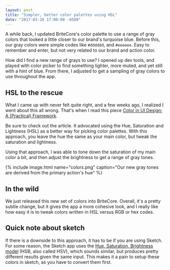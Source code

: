 ```yaml
---
layout: post
title: "Simpler, better color palettes using HSL"
date: "2017-03-28 17:00:00 -0500"
---
```


A while back, I updated BriteCore's color palette to use a range of gray colors that looked a little closer to our brand's turquoise blue. Before this, our gray colors were simple codes like `#dddddd`, and `#eeeeee`. Easy to remember and enter, but not very related to our brand and action color.

How did I find a new range of grays to use? I opened up dev tools, and played with color picker to find something lighter, more muted, and yet still with a hint of blue. From there, I adjusted to get a sampling of gray colors to use throughout the app.

## HSL to the rescue

What I came up with never felt quite right, and a few weeks ago, I realized I went about this all wrong. That's when I read this piece [Color in UI Design: A (Practical) Framework](https://medium.com/@erikdkennedy/color-in-ui-design-a-practical-framework-e18cacd97f9e).

Be sure to check out the article. It advocated using the Hue, Saturation and Lightness (HSL) as a better way for picking color palettes. With this approach, you leave the hue the same as your main color, but tweak the saturation and lightness.

Using that approach, I was able to tone down the saturation of my main color a bit, and then adjust the brightness to get a range of gray tones.

{% include image.html name="colors.png" caption="Our new gray tones are derived from the primary action's hue" %}

## In the wild

We just released this new set of colors into BriteCore. Overall, it's a pretty subtle change, but it gives the app a more cohesive look, and I really like how easy it is to tweak colors written in HSL versus RGB or hex codes.

## Quick note about sketch

If there is a downside to this approach, it has to be if you are using Sketch. For some reason, the Sketch app uses the [Hue, Saturation, Brightness model](https://en.wikipedia.org/wiki/HSL_and_HSV) (HSB, also called HSV), which sounds similar, but produces pretty different results given the same input. This makes it a pain to setup these colors in sketch, as you have to convert them first.

